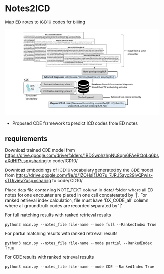 # Notes2ICD
Map ED notes to ICD10 codes for billing

![](EDcoding.jpg)
* Proposed CDE framework to predict ICD codes from ED notes
  
## requirements

Download trained CDE model from https://drive.google.com/drive/folders/1BDGwphzhpNU8qm6FAeBt0qLq6bsaXdHR?usp=sharing to code/ICD10/

Download embeddings of ICD10 vocabulary generated by the CDE model from https://drive.google.com/file/d/1ZOHsIZUO7u_7JRU5ayc29lvQPwis-sTU/view?usp=sharing to code/ICD10/

Place data file containing NOTE_TEXT column in data/ folder where all ED notes for one encounter are placed in one cell concatenated by '|'. For ranked retrieval index calculation, file must have 'DX_CODE_all' column where all groundtruth codes are recorded separated by '|'

For full matching results with ranked retrieval results
```
python3 main.py --notes_file file-name --mode full --RankedIndex True
```
For partial matching results with ranked retrieval results
```
python3 main.py --notes_file file-name --mode partial --RankedIndex True
```
For CDE results with ranked retrieval results
```
python3 main.py --notes_file file-name --mode CDE --RankedIndex True
```
